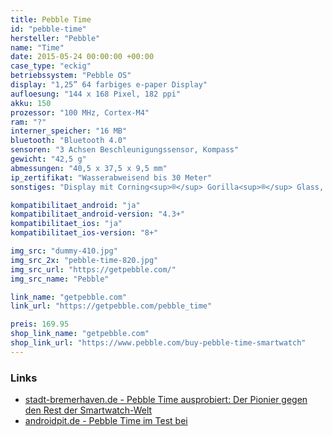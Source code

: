 ```yaml
---
title: Pebble Time
id: "pebble-time"
hersteller: "Pebble"
name: "Time"
date: 2015-05-24 00:00:00 +00:00
case_type: "eckig"
betriebssystem: "Pebble OS"
display: "1,25” 64 farbiges e-paper Display"
aufloesung: "144 x 168 Pixel, 182 ppi"
akku: 150
prozessor: "100 MHz, Cortex-M4"
ram: "?"
interner_speicher: "16 MB"
bluetooth: "Bluetooth 4.0"
sensoren: "3 Achsen Beschleunigungssensor, Kompass"
gewicht: "42,5 g"
abmessungen: "40,5 x 37,5 x 9,5 mm"
ip_zertifikat: "Wasserabweisend bis 30 Meter"
sonstiges: "Display mit Corning<sup>®</sup> Gorilla<sup>®</sup> Glass, Mikrofon, Vibrationsmotor, 4 Tasten, Display ist nicht Touch-fähig, Akkukapazität reicht für max. 7 Tage"

kompatibilitaet_android: "ja"
kompatibilitaet_android-version: "4.3+"
kompatibilitaet_ios: "ja"
kompatibilitaet_ios-version: "8+"

img_src: "dummy-410.jpg"
img_src_2x: "pebble-time-820.jpg"
img_src_url: "https://getpebble.com/"
img_src_name: "Pebble"

link_name: "getpebble.com"
link_url: "https://getpebble.com/pebble_time"

preis: 169.95
shop_link_name: "getpebble.com"
shop_link_url: "https://www.pebble.com/buy-pebble-time-smartwatch"
---
```



### Links
* [stadt-bremerhaven.de - Pebble Time ausprobiert: Der Pionier gegen den Rest der Smartwatch-Welt](http://stadt-bremerhaven.de/pebble-time-der-pionier/)
* [androidpit.de - Pebble Time im Test bei](https://www.androidpit.de/pebble-time-test)
